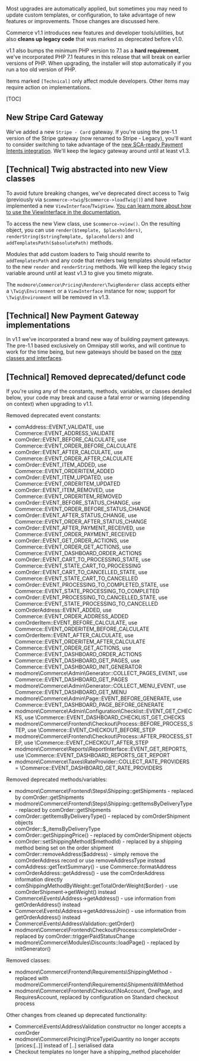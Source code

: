 Most upgrades are automatically applied, but sometimes you may need to update custom templates, or configuration, to take advantage of new features or improvements. Those changes are discussed here.

Commerce v1.1 introduces new features and developer tools/utilities, but also **cleans up legacy code** that was marked as deprecated before v1.0.

v1.1 also bumps the minimum PHP version to 7.1 as a **hard requirement**, we've incorporated PHP 7.1 features in this release that will break on earlier versions of PHP. When upgrading, the installer will stop automatically if you run a too old version of PHP.

Items marked `[Technical]` only affect module developers. Other items may require action on implementations. 

[TOC]

## New Stripe Card Gateway

We've added a new `Stripe - Card` gateway. If you're using the pre-1.1 version of the Stripe gateway (now renamed to Stripe - Legacy), you'll want to consider switching to take advantage of the [new SCA-ready Payment Intents integration](../Payment_Methods/Stripe_Card). We'll keep the legacy gateway around until at least v1.3.

## [Technical] Twig abstracted into new View classes

To avoid future breaking changes, we've deprecated direct access to Twig (previously via `$commerce->twig`/`$commerce->loadTwig()`) and have implemented a new `ViewInterface`/`TwigView`. [You can learn more about how to use the ViewInterface in the documentation.](../Developer/Twig_and_Views)

To access the new View class, use `$commerce->view()`. On the resulting object, you can use `render($template, $placeholders)`, `renderString($stringTemplate, $placeholders)` and `addTemplatesPath($absolutePath)` methods. 

Modules that add custom loaders to Twig should rewrite to `addTemplatesPath` and any code that renders twig templates should refactor to the new `render` and `renderString` methods. We will keep the legacy `$twig` variable around until at least v1.3 to give you timeto migrate.

The `modmore\Commerce\Pricing\Renderer\TwigRenderer` class accepts either a `\Twig\Environment` or a `ViewInterface` instance for now; support for `\Twig\Environment` will be removed in v1.3.

## [Technical] New Payment Gateway implementations

In v1.1 we've incorporated a brand new way of building payment gateways. The pre-1.1 based exclusively on Omnipay still works, and will continue to work for the time being, but new gateways should be based on the [new classes and interfaces](../Developer/Payment_Gateways). 

## [Technical] Removed deprecated/defunct code

If you're using any of the constants, methods, variables, or classes detailed below, your code may break and cause a fatal error or warning (depending on context) when upgrading to v1.1.

Removed deprecated event constants:
- comAddress::EVENT_VALIDATE, use Commerce::EVENT_ADDRESS_VALIDATE
- comOrder::EVENT_BEFORE_CALCULATE, use Commerce::EVENT_ORDER_BEFORE_CALCULATE
- comOrder::EVENT_AFTER_CALCULATE, use Commerce::EVENT_ORDER_AFTER_CALCULATE
- comOrder::EVENT_ITEM_ADDED, use Commerce::EVENT_ORDERITEM_ADDED
- comOrder::EVENT_ITEM_UPDATED, use Commerce::EVENT_ORDERITEM_UPDATED
- comOrder::EVENT_ITEM_REMOVED, use Commerce::EVENT_ORDERITEM_REMOVED
- comOrder::EVENT_BEFORE_STATUS_CHANGE, use Commerce::EVENT_ORDER_BEFORE_STATUS_CHANGE
- comOrder::EVENT_AFTER_STATUS_CHANGE, use Commerce::EVENT_ORDER_AFTER_STATUS_CHANGE
- comOrder::EVENT_AFTER_PAYMENT_RECEIVED, use Commerce::EVENT_ORDER_PAYMENT_RECEIVED
- comOrder::EVENT_GET_ORDER_ACTIONS, use Commerce::EVENT_ORDER_GET_ACTIONS, use Commerce::EVENT_DASHBOARD_ORDER_ACTIONS
- comOrder::EVENT_CART_TO_PROCESSING_STATE, use Commerce::EVENT_STATE_CART_TO_PROCESSING
- comOrder::EVENT_CART_TO_CANCELLED_STATE, use Commerce::EVENT_STATE_CART_TO_CANCELLED
- comOrder::EVENT_PROCESSING_TO_COMPLETED_STATE, use Commerce::EVENT_STATE_PROCESSING_TO_COMPLETED
- comOrder::EVENT_PROCESSING_TO_CANCELLED_STATE, use Commerce::EVENT_STATE_PROCESSING_TO_CANCELLED
- comOrderAddress::EVENT_ADDED, use Commerce::EVENT_ORDER_ADDRESS_ADDED
- comOrderItem::EVENT_BEFORE_CALCULATE, use Commerce::EVENT_ORDERITEM_BEFORE_CALCULATE
- comOrderItem::EVENT_AFTER_CALCULATE, use Commerce::EVENT_ORDERITEM_AFTER_CALCULATE
- Commerce::EVENT_ORDER_GET_ACTIONS, use Commerce::EVENT_DASHBOARD_ORDER_ACTIONS
- Commerce::EVENT_DASHBOARD_GET_PAGES, use Commerce::EVENT_DASHBOARD_INIT_GENERATOR
- modmore\Commerce\Admin\Generator::COLLECT_PAGES_EVENT, use Commerce::EVENT_DASHBOARD_GET_PAGES
- modmore\Commerce\Admin\Generator::COLLECT_MENU_EVENT, use Commerce::EVENT_DASHBOARD_GET_MENU
- modmore\Commerce\Admin\Page::EVENT_BEFORE_GENERATE, use Commerce::EVENT_DASHBOARD_PAGE_BEFORE_GENERATE
- modmore\Commerce\Admin\Configuration\Checklist::EVENT_GET_CHECKS, use \Commerce::EVENT_DASHBOARD_CHECKLIST_GET_CHECKS
- modmore\Commerce\Frontend\Checkout\Process::BEFORE_PROCESS_STEP, use \Commerce::EVENT_CHECKOUT_BEFORE_STEP
- modmore\Commerce\Frontend\Checkout\Process::AFTER_PROCESS_STEP, use \Commerce::EVENT_CHECKOUT_AFTER_STEP
- modmore\Commerce\Reports\ReportInterface::EVENT_GET_REPORTS, use \Commerce::EVENT_DASHBOARD_REPORTS_GET_REPORT
- modmore\Commerce\Taxes\RateProvider::COLLECT_RATE_PROVIDERS = \Commerce::EVENT_DASHBOARD_GET_RATE_PROVIDERS

Removed deprecated methods/variables:
- modmore\Commerce\Frontend\Steps\Shipping::getShipments - replaced by comOrder::getShipments
- modmore\Commerce\Frontend\Steps\Shipping::getItemsByDeliveryType - replaced by comOrder::getShipments
- comOrder::getItemsByDeliveryType() - replaced by comOrderShipment objects
- comOrder::$_itemsByDeliveryType
- comOrder::getShippingPrice() - replaced by comOrderShipment objects
- comOrder::setShippingMethod($methodId) - replaced by a shipping method being set on the order shipment
- comOrder::removeAddress($address) - simply remove the comOrderAddress record or use removeAddressType instead
- comAddress::getTextSummary() - use Commerce::formatAddress
- comOrderAddress::getAddress() - use the comOrderAddress information directly
- comShippingMethodByWeight::getTotalOrderWeight($order) - use comOrderShipment->getWeight() instead
- Commerce\Events\Address->getAddress() - use information from getOrderAddress() instead
- Commerce\Events\Address->getAddressJoin() - use information from getOrderAddress() instead
- Commerce\Events\AddressValidation::getOrder()
- modmore\Commerce\Frontend\Checkout\Process::completeOrder - replaced by comOrder::triggerPaidStatusChange
- modmore\Commerce\Modules\Discounts::loadPage() - replaced by initGenerator()

Removed classes:
- modmore\Commerce\Frontend\Requirements\ShippingMethod - replaced with modmore\Commerce\Frontend\Requirements\ShipmentsWithMethod
- modmore\Commerce\Frontend\Checkout\NoAccount, OnePage, and RequiresAccount, replaced by configuration on Standard checkout process

Other changes from cleaned up deprecated functionality:
- Commerce\Events\AddressValidation constructor no longer accepts a comOrder
- modmore\Commerce\Pricing\PriceType\Quantity no longer accepts [prices:[..]] instead of [..] serialised data
- Checkout templates no longer have a shipping_method placeholder



